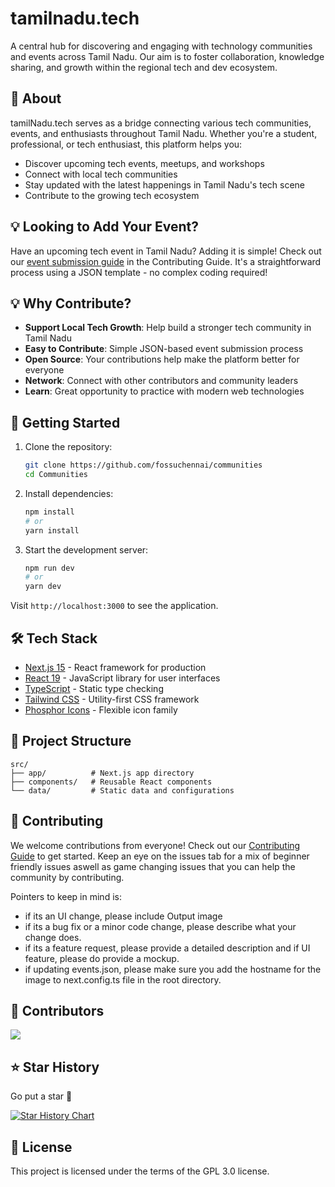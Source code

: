 # tamilnadu.tech

A central hub for discovering and engaging with technology communities and events across Tamil Nadu. Our aim is to foster collaboration, knowledge sharing, and growth within the regional tech and dev ecosystem.

## 🎯 About

tamilNadu.tech serves as a bridge connecting various tech communities, events, and enthusiasts throughout Tamil Nadu. Whether you're a student, professional, or tech enthusiast, this platform helps you:

- Discover upcoming tech events, meetups, and workshops
- Connect with local tech communities
- Stay updated with the latest happenings in Tamil Nadu's tech scene
- Contribute to the growing tech ecosystem

## 💡 Looking to Add Your Event?

Have an upcoming tech event in Tamil Nadu? Adding it is simple! Check out our [event submission guide](CONTRIBUTING.md#-adding-events-most-common-contribution) in the Contributing Guide. It's a straightforward process using a JSON template - no complex coding required!

## 💡 Why Contribute?

- **Support Local Tech Growth**: Help build a stronger tech community in Tamil Nadu
- **Easy to Contribute**: Simple JSON-based event submission process
- **Open Source**: Your contributions help make the platform better for everyone
- **Network**: Connect with other contributors and community leaders
- **Learn**: Great opportunity to practice with modern web technologies

## 🤝 Getting Started

1. Clone the repository:

   ```bash
   git clone https://github.com/fossuchennai/communities
   cd Communities
   ```

2. Install dependencies:

   ```bash
   npm install
   # or
   yarn install
   ```

3. Start the development server:
   ```bash
   npm run dev
   # or
   yarn dev
   ```

Visit `http://localhost:3000` to see the application.

## 🛠️ Tech Stack

- [Next.js 15](https://nextjs.org/) - React framework for production
- [React 19](https://reactjs.org/) - JavaScript library for user interfaces
- [TypeScript](https://www.typescriptlang.org/) - Static type checking
- [Tailwind CSS](https://tailwindcss.com/) - Utility-first CSS framework
- [Phosphor Icons](https://phosphoricons.com/) - Flexible icon family

## 📁 Project Structure

```
src/
├── app/          # Next.js app directory
├── components/   # Reusable React components
└── data/         # Static data and configurations
```

## 🤝 Contributing

We welcome contributions from everyone!
Check out our [Contributing Guide](CONTRIBUTING.md) to get started.
Keep an eye on the issues tab for a mix of beginner friendly issues aswell as game changing issues that you can help the community by contributing.

Pointers to keep in mind is:

- if its an UI change, please include Output image
- if its a bug fix or a minor code change, please describe what your change does.
- if its a feature request, please provide a detailed description and if UI feature, please do provide a mockup.
- if updating events.json, please make sure you add the hostname for the image to next.config.ts file in the root directory.

## 🥰 Contributors

<a href="https://github.com/fossuchennai/communities/graphs/contributors">
  <img src="https://contrib.rocks/image?repo=fossuchennai/communities" />
</a>

## ⭐ Star History

Go put a star 😤

[![Star History Chart](https://api.star-history.com/svg?repos=JustinBenito/Communities&type=Date)](https://star-history.com/#JustinBenito/Communities&Date)

## 📝 License

This project is licensed under the terms of the GPL 3.0 license.
